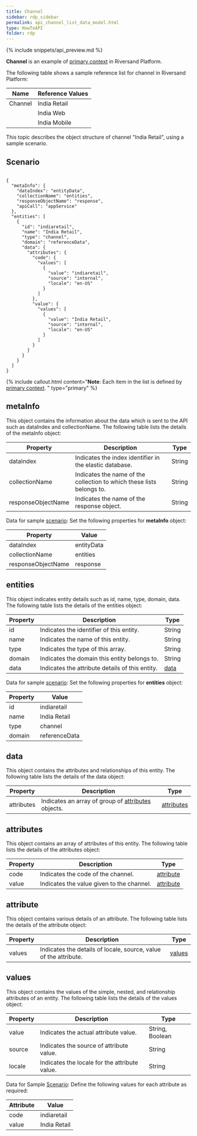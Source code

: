 ```yaml
---
title: Channel
sidebar: rdp_sidebar
permalink: api_channel_list_data_model.html
type: HowToAPI
folder: rdp
---
```


{% include snippets/api_preview.md %}

**Channel** is an example of [primary context](api_primary_context_data_model.html) in Riversand Platform.

The following table shows a sample reference list for channel in Riversand Platform:

| Name | Reference Values |
|----------|---------|
| Channel | India Retail |
|         | India Web  |       
|         | India Mobile |

This topic describes the object structure of channel "India Retail", using a sample scenario.

## Scenario

<pre><code>
{
  "metaInfo": {
    "dataIndex": "entityData",
    "collectionName": "entities",
    "responseObjectName": "response",
    "apiCall": "appService"
  },
  "entities": [
    {
      "id": "indiaretail",
      "name": "India Retail",
      "type": "channel",
      "domain": "referenceData",
      "data": {
        "attributes": {
          "code": {
            "values": [
              {
                "value": "indiaretail",
                "source": "internal",
                "locale": "en-US"
              }
            ]
          },
          "value": {
            "values": [
              {
                "value": "India Retail",
                "source": "internal",
                "locale": "en-US"
              }
            ]
          }
        }
      }
    }
  ]
}
</code></pre>

{% include callout.html content="**Note**: Each item in the list is defined by [primary context](api_primary_context_data_model.html).
" type="primary" %}

## metaInfo

This object contains the information about the data which is sent to the API such as dataIndex and collectionName. The following table lists the details of the metaInfo object:

| Property | Description | Type | 
|----------|-------------|------|
| dataIndex | Indicates the index identifier in the elastic database. | String | 
| collectionName | Indicates the name of the collection to which these lists belongs to. | String | 
| responseObjectName | Indicates the name of the response object. | String |

Data for sample [scenario](#scenario): Set the following properties for **metaInfo** object:

| Property | Value | 
|----------|-------|
| dataIndex | entityData |
| collectionName | entities |
| responseObjectName | response |

## entities

This object indicates entity details such as id, name, type, domain, data. The following table lists the details of the entities object:

| Property | Description | Type | 
|----------|-------------|------|
| id | Indicates the identifier of this entity. | String | 
| name | Indicates the name of this entity. | String | 
| type | Indicates the type of this array. | String |
| domain | Indicates the domain this entity belongs to. | String |
| data | Indicates the attribute details of this entity. | [data](#data) |

Data for sample [scenario](#scenario): Set the following properties for **entities** object:

| Property | Value | 
|----------|-------|
| id | indiaretail |
| name | India Retail |
| type | channel |
| domain | referenceData |

## data

This object contains the attributes and relationships of this entity. The following table lists the details of the data object:

| Property | Description | Type | 
|----------|-------------|------|
| attributes | Indicates an array of group of [attributes](#attributes) objects. | [attributes](#attributes) |

## attributes

This object contains an array of attributes of this entity. The following table lists the details of the attributes object:

| Property | Description | Type | 
|----------|-------------|------|
| code | Indicates the code of the channel. | [attribute](#attribute) |
| value | Indicates the value given to the channel. | [attribute](#attribute) |

## attribute

This object contains various details of an attribute. The following table lists the details of the attribute object:

| Property | Description | Type | 
|----------|-------------|-------|
| values | Indicates the details of locale, source, value of the attribute. | [values](#values) |

## values

This object contains the values of the simple, nested, and relationship attributes of an entity. The following table lists the details of the values object:

| Property | Description | Type | 
|----------|-------------|------|
| value | Indicates the actual attribute value. | String, Boolean | 
| source | Indicates the source of attribute value. | String  | 
| locale | Indicates the locale for the attribute value. | String | 

Data for Sample [Scenario](#scenario): Define the following values for each attribute as required:

| Attribute | Value | 
|----------|-------------|
| code | indiaretail |
| value | India Retail |